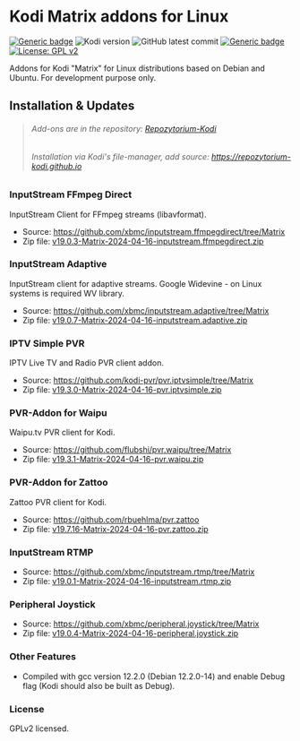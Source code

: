 # Kodi Matrix addons for Linux
[![Generic badge](https://img.shields.io/badge/Platform-KODI-<COLOR>.svg)](https://kodi.tv/)
![Kodi version](https://img.shields.io/badge/Versions-19-orange)
![GitHub latest commit](https://img.shields.io/github/last-commit/zuzia-dev/Kodi-Matrix-addons-for-Linux?color=00BFFF)
[![Generic badge](https://img.shields.io/badge/Repository-Available-yellow.svg)](https://repozytorium-kodi.github.io/)
[![License: GPL v2](https://img.shields.io/badge/License-GPL_v2-blue.svg)](https://www.gnu.org/licenses/old-licenses/gpl-2.0.html)

Addons for Kodi "Matrix" for Linux distributions based on Debian and Ubuntu. For development purpose only.


## Installation & Updates
> ###### Add-ons are in the repository: [Repozytorium-Kodi](https://repozytorium-kodi.github.io/Repozytorium-Kodi.zip)
> ###### Installation via Kodi's file-manager, add source: https://repozytorium-kodi.github.io

### InputStream FFmpeg Direct
InputStream Client for FFmpeg streams (libavformat).
- Source: https://github.com/xbmc/inputstream.ffmpegdirect/tree/Matrix
- Zip file: [v19.0.3-Matrix-2024-04-16-inputstream.ffmpegdirect.zip](https://github.com/zuzia-dev/Kodi-Matrix-addons-for-Linux/raw/main/v19.0.3-Matrix-2024-04-16-inputstream.ffmpegdirect.zip)

### InputStream Adaptive
InputStream client for adaptive streams. Google Widevine - on Linux systems is required WV library.
- Source: https://github.com/xbmc/inputstream.adaptive/tree/Matrix
- Zip file: [v19.0.7-Matrix-2024-04-16-inputstream.adaptive.zip](https://github.com/zuzia-dev/Kodi-Matrix-addons-for-Linux/raw/main/v19.0.7-Matrix-2024-04-16-inputstream.adaptive.zip)

### IPTV Simple PVR
IPTV Live TV and Radio PVR client addon.
 - Source: https://github.com/kodi-pvr/pvr.iptvsimple/tree/Matrix
 - Zip file: [v19.3.0-Matrix-2024-04-16-pvr.iptvsimple.zip](https://github.com/zuzia-dev/Kodi-Matrix-addons-for-Linux/raw/main/v19.3.0-Matrix-2024-04-16-pvr.iptvsimple.zip)

### PVR-Addon for Waipu
Waipu.tv PVR client for Kodi.
 - Source: https://github.com/flubshi/pvr.waipu/tree/Matrix
 - Zip file: [v19.3.1-Matrix-2024-04-16-pvr.waipu.zip](https://github.com/zuzia-dev/Kodi-Matrix-addons-for-Linux/raw/main/v19.3.1-Matrix-2024-04-16-pvr.waipu.zip)

### PVR-Addon for Zattoo
Zattoo PVR client for Kodi.
 - Source: https://github.com/rbuehlma/pvr.zattoo
 - Zip file: [v19.7.16-Matrix-2024-04-16-pvr.zattoo.zip](https://github.com/zuzia-dev/Kodi-Matrix-addons-for-Linux/raw/main/v19.7.16-Matrix-2024-04-16-pvr.zattoo.zip)

### InputStream RTMP
- Source: https://github.com/xbmc/inputstream.rtmp/tree/Matrix
- Zip file: [v19.0.1-Matrix-2024-04-16-inputstream.rtmp.zip](https://github.com/zuzia-dev/Kodi-Matrix-addons-for-Linux/raw/main/v19.0.1-Matrix-2024-04-16-inputstream.rtmp.zip)

### Peripheral Joystick
- Source: https://github.com/xbmc/peripheral.joystick/tree/Matrix
- Zip file: [v19.0.4-Matrix-2024-04-16-peripheral.joystick.zip](https://github.com/zuzia-dev/Kodi-Matrix-addons-for-Linux/raw/main/v19.0.4-Matrix-2024-04-16-peripheral.joystick.zip)

### Other Features
- Compiled with gcc version 12.2.0 (Debian 12.2.0-14) and enable Debug flag (Kodi should also be built as Debug).

### License
GPLv2 licensed.
